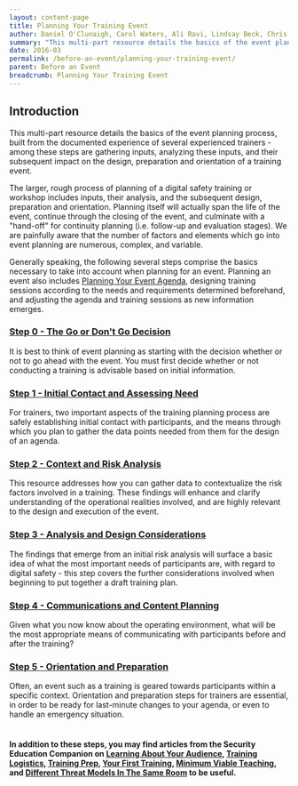 ```yaml
---
layout: content-page
title: Planning Your Training Event
author: Daniel O'Clunaigh, Carol Waters, Ali Ravi, Lindsay Beck, Chris Doten, Nick Sera-Leyva
summary: "This multi-part resource details the basics of the event planning process, built from the documented experience of several experienced trainers - among these steps are gathering inputs, analyzing these inputs, and their subsequent impact on the design, preparation and orientation of a training event."
date: 2016-03
permalink: /before-an-event/planning-your-training-event/
parent: Before an Event
breadcrumb: Planning Your Training Event
---
```

## Introduction
This multi-part resource details the basics of the event planning process, built from the documented experience of several experienced trainers - among these steps are gathering inputs, analyzing these inputs, and their subsequent impact on the design, preparation and orientation of a training event.

The larger, rough process of planning of a digital safety training or workshop includes inputs, their analysis, and the subsequent design, preparation and orientation. Planning itself will actually span the life of the event, continue through the closing of the event, and culminate with a "hand-off" for continuity planning (i.e. follow-up and evaluation stages). We are painfully aware that the number of factors and elements which go into event planning are numerous, complex, and variable. 

Generally speaking, the following several steps comprise the basics necessary to take into account when planning for an event. Planning an event also includes [Planning Your Event Agenda](/before-an-event/planning-your-event-agenda/), designing training sessions according to the needs and requirements determined beforehand, and adjusting the agenda and training sessions as new information emerges. 


### [Step 0 - The Go or Don't Go Decision](/before-an-event/planning-your-training-event/0-go-dontgo-decision/)
It is best to think of event planning as starting with the decision whether or not to go ahead with the event. You must first decide whether or not conducting a training is advisable based on initial information.

### [Step 1 - Initial Contact and Assessing Need](/before-an-event/planning-your-training-event/1-initial-contact-assessing-need/)
For trainers, two important aspects of the training planning process are safely establishing initial contact with participants, and the means through which you plan to gather the data points needed from them for the design of an agenda.

### [Step 2 - Context and Risk Analysis](/before-an-event/planning-your-training-event/2-context-risk-analysis/)
This resource addresses how you can gather data to contextualize the risk factors involved in a training.  These findings will enhance and clarify understanding of the operational realities involved, and are highly relevant to the design and execution of the event.

### [Step 3 - Analysis and Design Considerations](/before-an-event/planning-your-training-event/3-analysis-design-considerations)
The findings that emerge from an initial risk analysis will surface a basic idea of what the most important needs of participants are, with regard to digital safety - this step covers the further considerations involved when beginning to put together a draft training plan.

### [Step 4 - Communications and Content Planning](/before-an-event/planning-your-training-event/4-communications-content-planning/)
Given what you now know about the operating environment, what will be the most appropriate means of communicating with participants before and after the training?

### [Step 5 - Orientation and Preparation](/before-an-event/planning-your-training-event/5-orientation-preparation/)
Often, an event such as a training is geared towards participants within a specific context. Orientation and preparation steps for trainers are essential, in order to be ready for last-minute changes to your agenda, or even to handle an emergency situation.
<br><br>
#### In addition to these steps, you may find articles from the Security Education Companion on [Learning About Your Audience](https://www.securityeducationcompanion.org/articles/learning-about-your-audience), [Training Logistics](https://www.securityeducationcompanion.org/articles/training-logistics-things-to-consider), [Training Prep](https://www.securityeducationcompanion.org/articles/training-prep), [Your First Training](https://www.securityeducationcompanion.org/articles/your-first-training), [Minimum Viable Teaching](https://www.securityeducationcompanion.org/articles/the-minimum-viable-teaching-when-you-have-no-time-to-teach-or-they-have-no-time-to-listen), and [Different Threat Models In The Same Room](https://www.securityeducationcompanion.org/articles/when-different-threat-models-are-in-the-same-room) to be useful.


